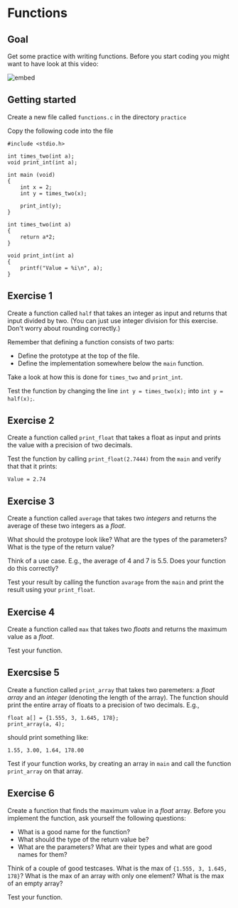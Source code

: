 # Functions

## Goal

Get some practice with writing functions. Before you start coding you might want to have look at this video:

![embed](https://www.youtube.com/embed/n1glFqt3g38)

## Getting started

Create a new file called `functions.c` in the directory `practice`

Copy the following code into the file

	#include <stdio.h>

	int times_two(int a);
	void print_int(int a);

	int main (void)
	{
	    int x = 2;
	    int y = times_two(x);

	    print_int(y);
	}

	int times_two(int a)
	{
	    return a*2;
	}

	void print_int(int a)
	{
	    printf("Value = %i\n", a);
	}

## Exercise 1

Create a function called `half` that takes an integer as input and returns that input divided by two. (You can just use integer division for this exercise. Don't worry about rounding correctly.)

Remember that defining a function consists of two parts:

- Define the prototype at the top of the file.
- Define the implementation somewhere below the `main` function.

Take a look at how this is done for `times_two` and `print_int`.

Test the function by changing the line `int y = times_two(x);` into `int y = half(x);`.

## Exercise 2 

Create a function called `print_float` that takes a float as input and prints the value with a precision of two decimals.

Test the function by calling `print_float(2.7444)` from the `main` and verify that that it prints:

	Value = 2.74

## Exercise 3

Create a function called `average` that takes two *integers* and returns the average of these two integers as a *float*. 

What should the protoype look like? What are the types of the parameters? What is the type of the return value?

Think of a use case. E.g., the average of 4 and 7 is 5.5. Does your function do this correctly?

Test your result by calling the function `avarage` from the `main` and print the result using your `print_float`.

## Exercise 4

Create a function called `max` that takes two *floats* and returns the maximum value as a *float*.

Test your function.

## Exercsise 5

Create a function called `print_array` that takes two paremeters: a *float array* and an *integer* (denoting the length of the array). The function should print the entire array of floats to a precision of two decimals. E.g.,
 
	float a[] = {1.555, 3, 1.645, 178};
	print_array(a, 4);

should print something like:
	
	1.55, 3.00, 1.64, 178.00

Test if your function works, by creating an array in `main` and call the function `print_array` on that array.

## Exercise 6

Create a function that finds the maximum value in a *float* array. Before you implement the function, ask yourself the following questions:

- What is a good name for the function?
- What should the type of the return value be?
- What are the parameters? What are their types and what are good names for them?

Think of a couple of good testcases. What is the max of `{1.555, 3, 1.645, 178}`? What is the max of an array with only one element? What is the max of an empty array?

Test your function.

